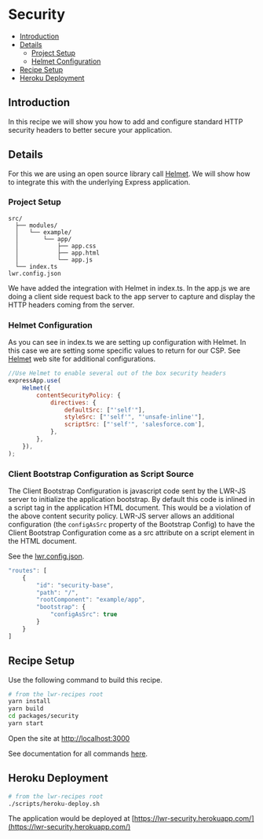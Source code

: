 # Security

-   [Introduction](#introduction)
-   [Details](#details)
    -   [Project Setup](#project-setup)
    -   [Helmet Configuration](#helmet-configuration)
-   [Recipe Setup](#Recipe-setup)
-   [Heroku Deployment](#heroku-deployment)

## Introduction

In this recipe we will show you how to add and configure standard HTTP security headers to better secure your application.

## Details

For this we are using an open source library call [Helmet](https://helmetjs.github.io/). We will show how to integrate this with the underlying Express application.

### Project Setup

```
src/
  ├── modules/
  │   └── example/
  │       └── app/
  │           ├── app.css
  │           ├── app.html
  │           └── app.js
  └── index.ts
lwr.config.json
```

We have added the integration with Helmet in index.ts. In the app.js we are doing a client side request back to the app server to capture and display the HTTP headers coming from the server.

### Helmet Configuration

As you can see in index.ts we are setting up configuration with Helmet. In this case we are setting some specific values to return for our CSP. See [Helmet](https://helmetjs.github.io/) web site for additional configurations.

```js
//Use Helmet to enable several out of the box security headers
expressApp.use(
    Helmet({
        contentSecurityPolicy: {
            directives: {
                defaultSrc: ["'self'"],
                styleSrc: ["'self'", "'unsafe-inline'"],
                scriptSrc: ["'self'", 'salesforce.com'],
            },
        },
    }),
);
```

### Client Bootstrap Configuration as Script Source

The Client Bootstrap Configuration is javascript code sent by the LWR-JS server to initialize the application bootstrap. By default this code is inlined in a script tag in the application HTML document. This would be a violation of the above content security policy. LWR-JS server allows an additional configuration (the `configAsSrc` property of the Bootstrap Config) to have the Client Bootstrap Configuration come as a src attribute on a script element in the HTML document.

See the [lwr.config.json](https://github.com/salesforce/lwr-recipes/blob/master/packages/security/lwr.config.json).

```js
"routes": [
    {
        "id": "security-base",
        "path": "/",
        "rootComponent": "example/app",
        "bootstrap": {
            "configAsSrc": true
        }
    }
]
```

## Recipe Setup

Use the following command to build this recipe.

```bash
# from the lwr-recipes root
yarn install
yarn build
cd packages/security
yarn start
```

Open the site at [http://localhost:3000](http://localhost:3000)

See documentation for all commands [here](https://github.com/salesforce/lwr-recipes/blob/master/doc/get_started.md).

## Heroku Deployment

```bash
# from the lwr-recipes root
./scripts/heroku-deploy.sh
```

The application would be deployed at [https://lwr-security.herokuapp.com/](https://lwr-security.herokuapp.com/)
